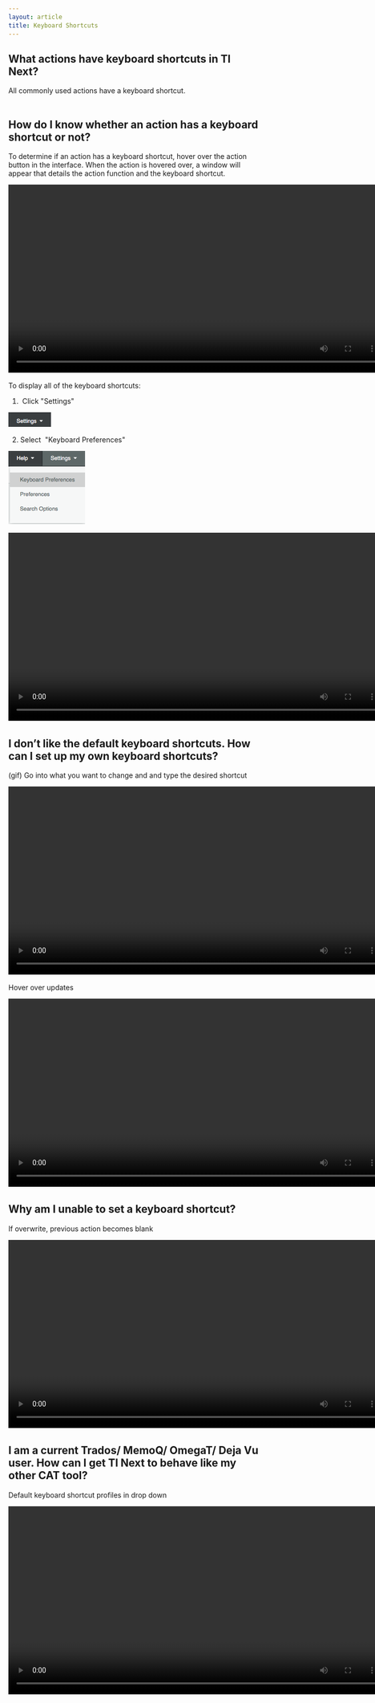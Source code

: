 ```yaml
---
layout: article
title: Keyboard Shortcuts
---
```



## What actions have keyboard shortcuts in TI Next?

All commonly used actions have a keyboard shortcut.
<br>&nbsp;

## How do I know whether an action has a keyboard shortcut or not?

To determine if an action has a keyboard shortcut, hover over the action button in the interface. When the action is hovered over, a window will appear that details the action function and the keyboard shortcut.&nbsp;

<video width="750" src="/uploads/TI-NEXT-VIDEOS/Hover Over Keyboard Shortcuts.mp4" controls="">&nbsp;</video>

To display all of the keyboard shortcuts:&nbsp;

1. &nbsp;Click "Settings"

![](/uploads/versions/screen-shot-2017-02-23-at-4-42-23-pm---x----85-29x---.png)

2. Select &nbsp;"Keyboard Preferences"

![](/uploads/versions/screen-shot-2017-02-23-at-4-51-50-pm---x----153-146x---.png)

<video width="750" src="/uploads/TI-NEXT-VIDEOS/Settings_Keyboard Pref.mp4" controls="">&nbsp;</video>

## I don’t like the default keyboard shortcuts. How can I set up my own keyboard shortcuts?

(gif) Go into what you want to change and and type the desired shortcut

<video width="750" src="/uploads/TI-NEXT-VIDEOS/Set Custom Shortcut.mp4" controls="">&nbsp;</video>

Hover over updates

<video width="750" src="/uploads/TI-NEXT-VIDEOS/Hoverover Updates.mp4" controls="">&nbsp;</video>

## Why am I unable to set a keyboard shortcut?

If overwrite, previous action becomes blank

<video width="750" src="/uploads/TI-NEXT-VIDEOS/Overwrite Shortcut.mp4" controls="">&nbsp;</video>

## I am a current Trados/ MemoQ/ OmegaT/ Deja Vu user. How can I get TI Next to behave like my other CAT tool?

Default keyboard shortcut profiles in drop down

<video width="750" src="/uploads/TI-NEXT-VIDEOS/Default keyboard shortcut profiles in drop down.mp4" controls="">&nbsp;</video>

&nbsp;